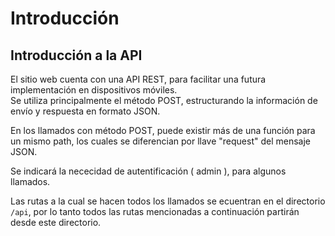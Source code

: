 # Introducción

## Introducción a la API

El sitio web cuenta con una API REST, para facilitar una futura implementación en dispositivos móviles.<br>
Se utiliza principalmente el método POST, estructurando la información de envío y respuesta en formato JSON.

En los llamados con método POST, puede existir más de una función para un mismo path, los cuales se diferencian por llave "request" del mensaje JSON.

Se indicará la nececidad de autentificación ( admin ), para algunos llamados.

Las rutas a la cual se hacen todos los llamados se ecuentran en el directorio <code>/api</code>, por lo tanto
todos las rutas mencionadas a continuación partirán desde este directorio.
